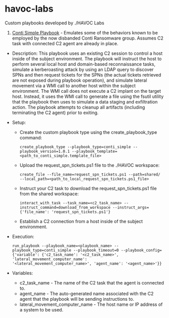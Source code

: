 # havoc-labs
Custom playbooks developed by ./HAVOC Labs

1.  [Conti Simple Playbook](./custom_playbooks/conti_simple/) - Emulates some of the behaviors known to be employed by the now disbanded Conti Ransomware group. Assumes C2 task with connected C2 agent are already in place.
- Description: This playbook uses an existing C2 session to control a host inside of the subject environment. The playbook will instruct the host to perform several local host and domain-based reconnaissance tasks, simulate a kerberoasting attack by using an LDAP query to discover SPNs and then request tickets for the SPNs (the actual tickets retrieved are not exposed during playbook operation), and simulate lateral movement via a WMI call to another host within the subject environment. The WMI call does not execute a C2 implant on the target host. Instead, it uses the WMI call to generate a file using the fsutil utility that the playbook then uses to simulate a data staging and exfiltration action. The playbook attempts to cleanup all artifacts (including terminating the C2 agent) prior to exiting.

- Setup:
  - Create the custom playbook type using the create_playbook_type command:

    `create_playbook_type --playbook_type=conti_simple --playbook_version=1.0.1 --playbook_template=<path_to_conti_simple.template_file>`

  - Upload the request_spn_tickets.ps1 file to the ./HAVOC workspace:

    `create_file --file_name=request_spn_tickets.ps1 --path=shared/ --local_path=<path_to_local_request_spn_tickets.ps1_file>`

  - Instruct your C2 task to download the request_spn_tickets.ps1 file from the shared workspace:

    `interact_with_task --task_name=<c2_task_name> --instruct_command=download_from_workspace --instruct_args={'file_name': 'request_spn_tickets.ps1'}`

  - Establish a C2 connection from a host inside of the subject environment.

- Execution:

  `run_playbook --playbook_name=<playbook_name> --playbook_type=conti_simple --playbook_timeout=0 --playbook_config={'variable': {'c2_task_name': '<c2_task_name>', 'lateral_movement_computer_name': '<lateral_movement_computer_name>', 'agent_name': '<agent_name>'}}`

- Variables:
  - c2_task_name - The name of the C2 task that the agent is connected to.
  - agent_name - The auto-generated name associated with the C2 agent that the playbook will be sending instructions to.
  - lateral_movement_computer_name - The host name or IP address of a system to be used.
